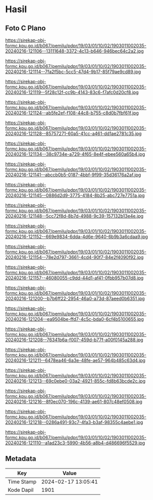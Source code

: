 # Hasil

## Foto C Plano

https://sirekap-obj-formc.kpu.go.id/b067/pemilu/pdpr/19/03/01/10/02/1903011002035-20240216-121106--13111648-3372-4c13-b646-946bec64c2a2.jpg

https://sirekap-obj-formc.kpu.go.id/b067/pemilu/pdpr/19/03/01/10/02/1903011002035-20240216-121114--7fa2f5bc-5cc5-47d4-9b17-85f79ae9cd89.jpg

https://sirekap-obj-formc.kpu.go.id/b067/pemilu/pdpr/19/03/01/10/02/1903011002035-20240216-121119--5f28c12f-cc9b-4143-83c6-f7afc0d20cf8.jpg

https://sirekap-obj-formc.kpu.go.id/b067/pemilu/pdpr/19/03/01/10/02/1903011002035-20240216-121124--ab5fe2ef-f108-44c8-b755-c8d0b7fbf61f.jpg

https://sirekap-obj-formc.kpu.go.id/b067/pemilu/pdpr/19/03/01/10/02/1903011002035-20240216-121128--85757271-60a5-41cc-a461-dd1ae2781c35.jpg

https://sirekap-obj-formc.kpu.go.id/b067/pemilu/pdpr/19/03/01/10/02/1903011002035-20240216-121134--38c9734e-a729-4f65-8e4f-ebee560a65b4.jpg

https://sirekap-obj-formc.kpu.go.id/b067/pemilu/pdpr/19/03/01/10/02/1903011002035-20240216-121141--abccb0b5-0187-4bbf-9f99-35d36176a2af.jpg

https://sirekap-obj-formc.kpu.go.id/b067/pemilu/pdpr/19/03/01/10/02/1903011002035-20240216-121145--0886d2d9-3775-4184-8b25-abc727e7751a.jpg

https://sirekap-obj-formc.kpu.go.id/b067/pemilu/pdpr/19/03/01/10/02/1903011002035-20240216-121148--5cc72f8d-8b7d-4988-9c39-157132b13e4e.jpg

https://sirekap-obj-formc.kpu.go.id/b067/pemilu/pdpr/19/03/01/10/02/1903011002035-20240216-121152--669e9834-6dda-4d6e-9640-6b9b3a6cdaa9.jpg

https://sirekap-obj-formc.kpu.go.id/b067/pemilu/pdpr/19/03/01/10/02/1903011002035-20240216-121154--78e2d797-3661-4cd4-90f7-84e2f4090f92.jpg

https://sirekap-obj-formc.kpu.go.id/b067/pemilu/pdpr/19/03/01/10/02/1903011002035-20240216-121157--46080055-c9dd-44d1-af41-0fbb957b07d8.jpg

https://sirekap-obj-formc.kpu.go.id/b067/pemilu/pdpr/19/03/01/10/02/1903011002035-20240216-121200--b7b6ff22-2954-46a0-a73d-87aeed0b6351.jpg

https://sirekap-obj-formc.kpu.go.id/b067/pemilu/pdpr/19/03/01/10/02/1903011002035-20240216-121204--ea9504be-ffd7-4c5c-bda0-6cf4b5100655.jpg

https://sirekap-obj-formc.kpu.go.id/b067/pemilu/pdpr/19/03/01/10/02/1903011002035-20240216-121208--76341b6a-f007-459d-b77f-a00f0145a288.jpg

https://sirekap-obj-formc.kpu.go.id/b067/pemilu/pdpr/19/03/01/10/02/1903011002035-20240216-121211--6478ea46-6a3e-48fe-ae57-964b485c63d4.jpg

https://sirekap-obj-formc.kpu.go.id/b067/pemilu/pdpr/19/03/01/10/02/1903011002035-20240216-121213--69c0ebe0-03a2-4921-855c-fd8b63bcde2c.jpg

https://sirekap-obj-formc.kpu.go.id/b067/pemilu/pdpr/19/03/01/10/02/1903011002035-20240216-121216--8f0ec070-196c-4139-ae61-807c48ef0508.jpg

https://sirekap-obj-formc.kpu.go.id/b067/pemilu/pdpr/19/03/01/10/02/1903011002035-20240216-121218--0286a491-93c7-4fa3-b3af-98355c4aebe1.jpg

https://sirekap-obj-formc.kpu.go.id/b067/pemilu/pdpr/19/03/01/10/02/1903011002035-20240216-121110--a1ad23c3-5990-4b56-a8b4-d486696f5529.jpg


## Metadata

| Key        | Value               |
| ---------- | ------------------- |
| Time Stamp | 2024-02-17 13:05:41 |
| Kode Dapil | 1901                |



